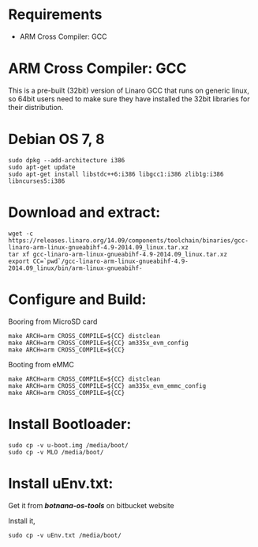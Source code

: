 # Requirements

* ARM Cross Compiler: GCC

# ARM Cross Compiler: GCC

This is a pre-built (32bit) version of Linaro GCC that runs on generic linux, so 64bit users need to make sure they have installed the 32bit libraries for their distribution.

# Debian OS 7, 8

    sudo dpkg --add-architecture i386
    sudo apt-get update
    sudo apt-get install libstdc++6:i386 libgcc1:i386 zlib1g:i386 libncurses5:i386

# Download and extract:

    wget -c https://releases.linaro.org/14.09/components/toolchain/binaries/gcc-linaro-arm-linux-gnueabihf-4.9-2014.09_linux.tar.xz
    tar xf gcc-linaro-arm-linux-gnueabihf-4.9-2014.09_linux.tar.xz
    export CC=`pwd`/gcc-linaro-arm-linux-gnueabihf-4.9-2014.09_linux/bin/arm-linux-gnueabihf-

# Configure and Build:

Booring from MicroSD card

    make ARCH=arm CROSS_COMPILE=${CC} distclean
    make ARCH=arm CROSS_COMPILE=${CC} am335x_evm_config
    make ARCH=arm CROSS_COMPILE=${CC}

Booting from eMMC

    make ARCH=arm CROSS_COMPILE=${CC} distclean
    make ARCH=arm CROSS_COMPILE=${CC} am335x_evm_emmc_config
    make ARCH=arm CROSS_COMPILE=${CC}

# Install Bootloader:

    sudo cp -v u-boot.img /media/boot/
    sudo cp -v MLO /media/boot/

# Install uEnv.txt:

Get it from ***botnana-os-tools*** on bitbucket website

Install it,

    sudo cp -v uEnv.txt /media/boot/

